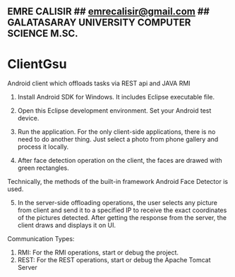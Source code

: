 ## EMRE CALISIR ## emrecalisir@gmail.com ## GALATASARAY UNIVERSITY COMPUTER SCIENCE M.SC. #

# ClientGsu
Android client which offloads tasks via REST api and JAVA RMI


1. Install Android SDK for Windows. It includes Eclipse executable file. 

2. Open this Eclipse development environment. Set your Android test device. 

3. Run the application. For the only client-side applications, there is no need to do another thing. Just select a photo from phone gallery and process it locally. 

4. After face detection operation on the client, the faces are drawed with green rectangles. 

Technically, the methods of the built-in framework Android Face Detector is used. 

5. In the server-side offloading operations, the user selects any picture from client and send it to a specified IP to receive the exact coordinates of the pictures detected. After getting the response from the server, the client draws and displays it on UI.

Communication Types: 
1. RMI: For the RMI operations, start or debug the project.
2. REST: For the REST operations, start or debug the Apache Tomcat Server
 